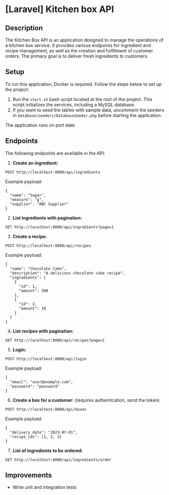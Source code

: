 # [Laravel] Kitchen box API

## Description

The Kitchen Box API is an application designed to manage the operations of a kitchen box service. It provides various endpoints for ingredient and recipe management, as well as the creation and fulfillment of customer orders. The primary goal is to deliver fresh ingredients to customers.

## Setup

To run this application, Docker is required. Follow the steps below to set up the project:

1. Run the `start.sh` bash script located at the root of the project. This script initializes the services, including a MySQL database.
2. If you want to seed the tables with sample data, uncomment the seeders in `database/seeders/DatabaseSeeder.php` before starting the application.

The application runs on port `8080`.

## Endpoints

The following endpoints are available in the API:

1. **Create an ingredient:** 
```
POST http://localhost:8080/api/ingredients
```

Example payload:
```
{
  "name": "Sugar",
  "measure": "g",
  "supplier": "ABC Supplier"
}
```

2. **List ingredients with pagination:** 
```
GET http://localhost:8080/api/ingredients?page=1
```

3. **Create a recipe:**
```
POST http://localhost:8080/api/recipes
```

Example payload:
```
{
  "name": "Chocolate Cake",
  "description": "A delicious chocolate cake recipe",
  "ingredients": [
    {
      "id": 1,
      "amount": 200
    },
    {
      "id": 2,
      "amount": 10
    }
  ]
}
```

4. **List recipes with pagination:**
```
GET http://localhost:8080/api/recipes?page=1
```

5. **Login:**
```
POST http://localhost:8080/api/login
```

Example payload:
```
{
  "email": "user@example.com",
  "password": "password"
}
```

6. **Create a box for a customer:** (requires authentication, send the token)
```
POST http://localhost:8080/api/boxes
```

Example payload:
```
{
  "delivery_date": "2023-07-01",
  "recipe_ids": [1, 2, 3]
}
```

7. **List of ingredients to be ordered:**
```
GET http://localhost:8080/api/ingredients/order
```

## Improvements

- Write unit and integration tests
